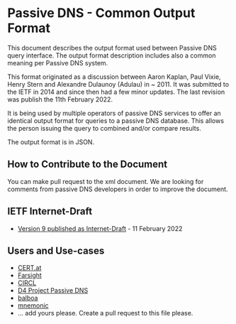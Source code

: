 Passive DNS - Common Output Format
==================================

This document describes the output format used between Passive DNS query interface. The output format description
 includes also a common meaning per Passive DNS system.

This format originated as a discussion between Aaron Kaplan, Paul Vixie, Henry Stern and Alexandre Dulaunoy (Adulau) in ~ 2011.
It was submitted to the IETF in 2014 and since then had a few minor updates. The last revision was publish the 11th February 2022.

It is being used by multiple operators of passive DNS services to offer an identical output format for queries to a passive DNS database.
This allows the person issuing the query to combined and/or compare results.

The output format is in JSON.

How to Contribute to the Document
---------------------------------

You can make pull request to the xml document. We are looking for comments from passive DNS developers in order to improve the document.


IETF Internet-Draft
-------------------

- [Version 9 published as Internet-Draft](https://datatracker.ietf.org/doc/draft-dulaunoy-dnsop-passive-dns-cof/) - 11 February 2022


Users and Use-cases
--------------------

  * [CERT.at](https://pdns.cert.at)
  * [Farsight](https://farsightsecurity.com)
  * [CIRCL](https://www.circl.lu/services/passive-dns/)
  * [D4 Project Passive DNS](https://www.d4-project.org/2019/05/28/passive-dns-tutorial.html)
  * [balboa](https://github.com/DCSO/balboa)
  * [mnemonic](https://docs.mnemonic.no/display/API/Passive+DNS+Simplified+Integration+Guide)
  * ... add yours please. Create a pull request to this file please.



